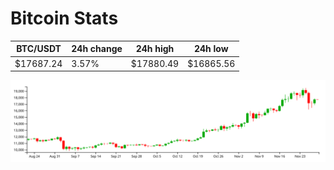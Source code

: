 # Bitcoin Stats

BTC/USDT|24h change|24h high|24h low|
|---|---|---|---|
|$17687.24|3.57%|$17880.49|$16865.56|

<img src="./chart.svg">
